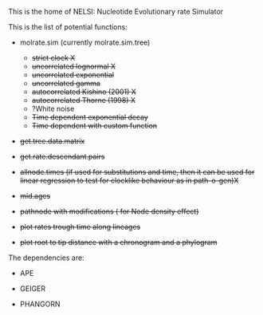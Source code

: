 This is the home of NELSI: Nucleotide Evolutionary rate Simulator

This is the list of potential functions:

- molrate.sim (currently molrate.sim.tree)
  - ~~strict clock X~~
  - ~~uncorrelated lognormal X~~
  - ~~uncorrelated exponential~~
  - ~~uncorrelated gamma~~
  - ~~autocorrelated Kishino (2001) X~~
  - ~~autocorrelated Thorne (1998) X~~
  - ?White noise
  - ~~Time dependent exponential decay~~
  - ~~Time dependent with custom function~~

- ~~get.tree.data.matrix~~

- ~~get.rate.descendant.pairs~~

- ~~allnode.times (if used for substitutions and time, then it can be used for linear regression to test for clocklike behaviour as in path-o-gen)X~~

- ~~mid.ages~~

- ~~pathnode with modifications ( for Node density effect)~~

- ~~plot rates trough time along lineages~~

- ~~plot root to tip distance with a chronogram and a phylogram~~

The dependencies are:

- APE

- GEIGER

- PHANGORN


